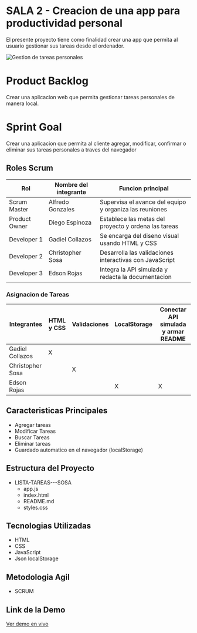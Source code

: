 # SALA 2 - Creacion de una app para productividad personal
El presente proyecto tiene como finalidad crear una app que permita al usuario gestionar sus tareas desde el ordenador.

![Gestion de tareas personales](https://ideascale.com/wp-content/uploads/2022/03/Task-Management.png)

# Product Backlog
Crear una aplicacion web que permita gestionar tareas personales de manera local.

# Sprint Goal
Crear una aplicacion que permita al cliente agregar, modificar, confirmar o eliminar sus tareas personales a traves del navegador

## Roles Scrum

| Rol              | Nombre del integrante      | Funcion principal                                       |
|------------------|----------------------------|---------------------------------------------------------|
| Scrum Master     | Alfredo Gonzales           | Supervisa el avance del equipo y organiza las reuniones |
| Product Owner    | Diego Espinoza             | Establece las metas del proyecto y ordena las tareas    |
| Developer 1      | Gadiel Collazos            | Se encarga del diseno visual usando HTML y CSS          |
| Developer 2      | Christopher Sosa           | Desarrolla las validaciones interactivas con JavaScript |
| Developer 3      | Edson Rojas                | Integra la API simulada y redacta la documentacion      |

### Asignacion de Tareas

| Integrantes             | HTML y CSS     | Validaciones     | LocalStorage     | Conectar API simulada y armar README     |   
|-------------------------|----------------|------------------|------------------|------------------------------------------|
| Gadiel Collazos         |       X        |                  |                  |                                          |
| Christopher Sosa        |                |         X        |                  |                                          |
| Edson Rojas             |                |                  |         X        |                     X                    |

## Caracteristicas Principales
- Agregar tareas
- Modificar Tareas
- Buscar Tareas
- Eliminar tareas
- Guardado automatico en el navegador (localStorage)

## Estructura del Proyecto
- LISTA-TAREAS---SOSA
  - app.js
  - index.html
  - README.md
  - styles.css

## Tecnologias Utilizadas
- HTML
- CSS
- JavaScript
- Json localStorage

## Metodologia Agil
- SCRUM

## Link de la Demo
 [Ver demo en vivo](https://kenntomi.github.io/lista-de-tareas/)